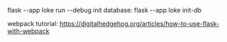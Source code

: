 flask --app loke run --debug
init database:
flask --app loke init-db



webpack tutorial:
https://digitalhedgehog.org/articles/how-to-use-flask-with-webpack
